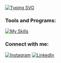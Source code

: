 
[![Typing SVG](https://readme-typing-svg.herokuapp.com?font=Fira+Code&size=30&duration=3000&pause=&color=FFF&center=true&vCenter=true&width=435&lines=Hey+There+👋;My+name+is+Asadbek!;I'm+fullstack+developer)](https://github.com/asadbek02)

### Tools and Programs:
  <p align="left">

[![My Skills](https://skillicons.dev/icons?i=php,laravel,vue,vite,mysql,postgresql,nginx,linux,bash,redis,docker,aws,git,github,gitlab,githubactions,html,css,js,jquery,bootstrap,wordpress,vscode,postman,md,vim,regex,selenium)](https://github.com/asadbek02)
  </p>
  
### Connect with me:
[![Instagram](https://img.shields.io/badge/Instagram-%23E4405F.svg?style=flat&logo=Instagram&logoColor=white)]([https://instagram.com/abdusalamov.02](https://www.instagram.com/abdusalamov.02?igsh=NzRsYjU2NGtmYWp4)) [![LinkedIn](https://img.shields.io/badge/LinkedIn-%230077B5.svg?style=flat&logo=linkedin&logoColor=white)]([https://linkedin.com/in/khamdullaevuz](https://www.linkedin.com/in/asadbek-abdusalomov-30a201257)) 
